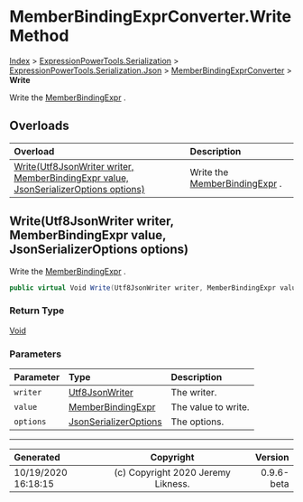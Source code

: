 ﻿# MemberBindingExprConverter.Write Method

[Index](../index.md) > [ExpressionPowerTools.Serialization](ExpressionPowerTools.Serialization.a.md) > [ExpressionPowerTools.Serialization.Json](ExpressionPowerTools.Serialization.Json.n.md) > [MemberBindingExprConverter](ExpressionPowerTools.Serialization.Json.MemberBindingExprConverter.cs.md) > **Write**

Write the [MemberBindingExpr](ExpressionPowerTools.Serialization.Serializers.MemberBindingExpr.cs.md) .

## Overloads

| Overload | Description |
| :-- | :-- |
| [Write(Utf8JsonWriter writer, MemberBindingExpr value, JsonSerializerOptions options)](#writeutf8jsonwriter-writer-memberbindingexpr-value-jsonserializeroptions-options) | Write the [MemberBindingExpr](ExpressionPowerTools.Serialization.Serializers.MemberBindingExpr.cs.md) . |
## Write(Utf8JsonWriter writer, MemberBindingExpr value, JsonSerializerOptions options)

Write the [MemberBindingExpr](ExpressionPowerTools.Serialization.Serializers.MemberBindingExpr.cs.md) .

```csharp
public virtual Void Write(Utf8JsonWriter writer, MemberBindingExpr value, JsonSerializerOptions options)
```

### Return Type

 [Void](https://docs.microsoft.com/dotnet/api/system.void) 

### Parameters

| Parameter | Type | Description |
| :-- | :-- | :-- |
| `writer` | [Utf8JsonWriter](https://docs.microsoft.com/dotnet/api/system.text.json.utf8jsonwriter) | The writer. |
| `value` | [MemberBindingExpr](ExpressionPowerTools.Serialization.Serializers.MemberBindingExpr.cs.md) | The value to write. |
| `options` | [JsonSerializerOptions](https://docs.microsoft.com/dotnet/api/system.text.json.jsonserializeroptions) | The options. |



---

| Generated | Copyright | Version |
| :-- | :-: | --: |
| 10/19/2020 16:18:15 | (c) Copyright 2020 Jeremy Likness. | 0.9.6-beta |
